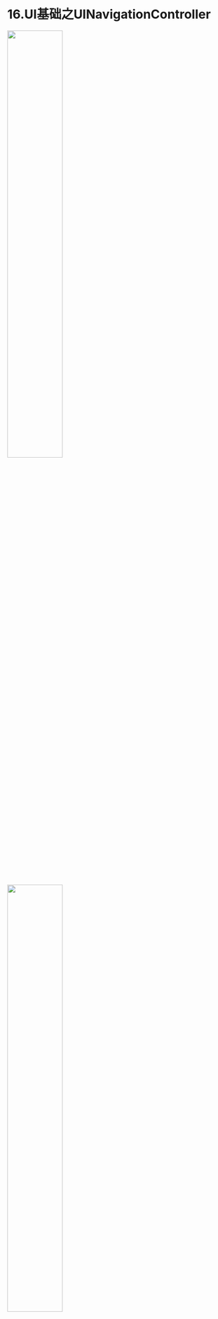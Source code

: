 16.UI基础之UINavigationController
===

<img src="https://github.com/CharonChui/Pictures/blob/master/ios_navi_1.png" width="50%" height="50%" />

<img src="https://github.com/CharonChui/Pictures/blob/master/ios_navi_2.png" width="50%" height="50%" />


UINavigationController导航条控制器用于显示多屏并且具有一定层次结构的内容，它维护了一个试图控制器栈，所有的子视图都处于栈内。与UITabBarController在切入和切出多个内容页面时类似，主要的区别就在于UINavigationController是用栈来实现的，更适合用于处理和显示分层的数据。

## FirstViewController

在FirstViewController中，我们设置了title和背景颜色，title是这个视图控制器的标题，如果有导航条的话，这个title会显示在导航条的中心位置，如果没有导航条的话，它就没什么作用
```swift
import UIKit

class FirstViewController: UIViewController {

    override func viewDidLoad() {
        super.viewDidLoad()
        title = "First Page"
        view.backgroundColor = UIColor.red
        // 创建一个UIBarButtonItem，并替换了默认的导航条右侧按钮
        navigationItem.rightBarButtonItem = UIBarButtonItem(title: "下一页", 
        style: .plain, target: self, action: #selector(startNext))
        // navigationItem.leftBarButtonItem设置左边的按钮
    }
    @objc func startNext() {
        // 跳转到下一个页面
        navigationController?.pushViewController(SecondViewController(), animated: true)
    }
}    
```


## SecondViewController

在SecondViewController中，导航栏控制器会默认生成一个leftBarButton返回按钮。
```swift
import UIKit

class SecondViewController: UIViewController {

    override func viewDidLoad() {
        super.viewDidLoad()
        title = "Second Page"
        view.backgroundColor = UIColor.green
    }
}
```

## AppDelegate中设置导航栏控制器

在AppDelegate.swift中，将FirstViewController设置为导航控制器的跟视图控制器。

```swift
@UIApplicationMain
class AppDelegate: UIResponder, UIApplicationDelegate {

    var window: UIWindow?

    func application(_ application: UIApplication, didFinishLaunchingWithOptions launchOptions: [UIApplication.LaunchOptionsKey: Any]?) -> Bool {
        // 将FirstViewController设置为rootview的导航控制器
        window?.rootViewController = UINavigationController(rootViewController: FirstViewController())
        return true
    }
}
```

上面就是一个简单的导航控制器，它有一个根视图控制器，当点击rightBarButtonItem时，SecondViewController会被push到导航控制器中。

- push相当于入栈操作
- pop相当于出栈操作
- 根据堆栈先进先出的规则，当执行pop操作时，位于栈顶的试图控制器将被从导航控制器中移除

## 隐藏导航栏 

假设我们想在SecondViewController中隐藏导航栏 
```swift
class SecondViewController: UIViewController {

    override func viewDidLoad() {
        super.viewDidLoad()
        title = "Second Page"
        view.backgroundColor = UIColor.green
    }
    
    override func viewWillAppear(_ animated: Bool) {
        navigationController?.setNavigationBarHidden(true, animated: false)
    }
}
```

在平时开发过程中经常会用到UINavigationController和UITabBarController配合使用的情况，例如[上一节中我们说到的微信]()的例子，可以在AppDelegate.swift中进行如下修改
```swift
import UIKit

@UIApplicationMain
class AppDelegate: UIResponder, UIApplicationDelegate {

    var window: UIWindow?


    func application(_ application: UIApplication, didFinishLaunchingWithOptions launchOptions: [UIApplication.LaunchOptionsKey: Any]?) -> Bool {
        let wechat = WeChatViewController()
        // 未选中状态Tab图片
        wechat.tabBarItem.image = UIImage(named: "tab1")?.withRenderingMode(.alwaysOriginal)
        // 选中状态Tab图片
        wechat.tabBarItem.selectedImage = UIImage(named: "selectTab1")?.withRenderingMode(.alwaysOriginal)
        // Tab的文本
        wechat.tabBarItem.title = "微信"
        // 未读消息角标
        wechat.tabBarItem.badgeValue = "10"
        
        let addressBook = ContactViewController()
        addressBook.tabBarItem.image = UIImage(named: "tab2")?.withRenderingMode(.alwaysOriginal)
        addressBook.tabBarItem.selectedImage = UIImage(named: "selectTab2")?.withRenderingMode(.alwaysOriginal)
        addressBook.tabBarItem.title = "通讯录"
        
        let find = FindViewController()
        find.tabBarItem.image = UIImage(named: "tab3")?.withRenderingMode(.alwaysOriginal)
        find.tabBarItem.selectedImage = UIImage(named: "selectTab3")?.withRenderingMode(.alwaysOriginal)
        find.tabBarItem.title = "发现"
        
        let mine = MineViewController()
        mine.tabBarItem.image = UIImage(named: "tab4")?.withRenderingMode(.alwaysOriginal)
        find.tabBarItem.selectedImage = UIImage(named: "selectTab4")?.withRenderingMode(.alwaysOriginal)
        mine.tabBarItem.title = "我的"
        
        
        let tabBarController = UITabBarController()
        // tabBarController的主题颜色
        tabBarController.tabBar.tintColor = UIColor.white

        // **************新增部分，把上面的四个Controller都用NavigationControoler封装
        wechat.title = "微信"
        let wechatNavigationController = UINavigationController(rootViewController: wechat)
        addressBook.title = "通讯录"
        let addressBookNavigationController = UINavigationController(rootViewController: addressBook)
        find.title = "发现"
        let findNavigationController = UINavigationController(rootViewController: find)
        mine.title = "我的"
        let mineNavigationController = UINavigationController(rootViewController: mine)
        
//        tabBarController.viewControllers = [wechat,addressBook,find,mine]
        // 然后将viewControllers全部修改为NavigationController
        tabBarController.viewControllers = [wechatNavigationController, addressBookNavigationController, findNavigationController, mineNavigationController]
        // *****************修改结束
        
        tabBarController.selectedIndex = 2
        // 添加到rootViewController
        window?.rootViewController = tabBarController
        return true
    }
```

<img src="https://github.com/CharonChui/Pictures/blob/master/ios_navi_tab_wechat.png" width="50%" height="50%" />

可以看到每个页面都有导航栏了。


## 页面跳转

```swift
// 跳转到下一个控制器
navigationController?.pushViewController(SecondViewController(), animated: true)
// 返回到上一个控制器
navigationController?.popViewController(FirstViewController(), animated: true)
// 返回到根导航控制器
navigationController?.popToRootViewController(animated: true)
// 当前导航栈里所有的控制器
let navis = navigationController?.viewControllers
// 获取当前显示的控制器
navigationController?.visibleViewController
// 设置是否滑动屏幕的左边能够返回
navigationController?.interactivePopGestureRecognizer?.delegate = self
```








- [上一篇:15.UI基础之UITabBarController](https://github.com/CharonChui/iOSStudyNote/blob/master/iOS%E5%BC%80%E5%8F%91%E5%9F%BA%E7%A1%80/15.UI%E5%9F%BA%E7%A1%80%E4%B9%8BUITabBarController.md)
- [下一篇:17.UI基础之UIPageControl](https://github.com/CharonChui/iOSStudyNote/blob/master/iOS%E5%BC%80%E5%8F%91%E5%9F%BA%E7%A1%80/17.UI%E5%9F%BA%E7%A1%80%E4%B9%8BUIPageControl.md)


---

- 邮箱 ：charon.chui@gmail.com  
- Good Luck! 
